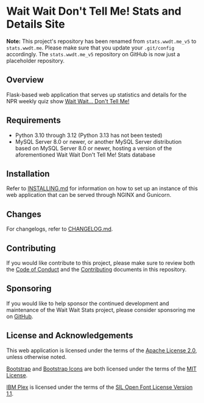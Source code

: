 # Wait Wait Don't Tell Me! Stats and Details Site

**Note:** This project's repository has been renamed from `stats.wwdt.me_v5` to `stats.wwdt.me`. Please make sure that you update your `.git/config` accordingly. The `stats.wwdt.me_v5` repository on GitHub is now just a placeholder repository.

## Overview

Flask-based web application that serves up statistics and details for the NPR weekly quiz show [Wait Wait... Don't Tell Me!](http://waitwait.npr.org)

## Requirements

- Python 3.10 through 3.12 (Python 3.13 has not been tested)
- MySQL Server 8.0 or newer, or another MySQL Server distribution based on MySQL Server 8.0 or newer, hosting a version of the aforementioned Wait Wait Don't Tell Me! Stats database

## Installation

Refer to [INSTALLING.md](./INSTALLING.md) for information on how to set up an instance of this web application that can be served through NGINX and Gunicorn.

## Changes

For changelogs, refer to [CHANGELOG.md](./CHANGELOG.md).

## Contributing

If you would like contribute to this project, please make sure to review both the [Code of Conduct](./CODE_OF_CONDUCT.md) and the [Contributing](./CONTRIBUTING.md) documents in this repository.

## Sponsoring

If you would like to help sponsor the continued development and maintenance of the Wait Wait Stats project, please consider sponsoring me on [GitHub](https://github.com/sponsors/questionlp).

## License and Acknowledgements

This web application is licensed under the terms of the [Apache License 2.0](./LICENSE), unless otherwise noted.

[Bootstrap](https://github.com/twbs/bootstrap) and [Bootstrap Icons](https://github.com/twbs/icons) are both licensed under the terms of the [MIT License](https://github.com/twbs/bootstrap/blob/main/LICENSE).

[IBM Plex](https://github.com/IBM/plex/) is licensed under the terms of the [SIL Open Font License Version 1.1](https://github.com/IBM/plex/blob/master/LICENSE.txt).
